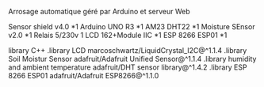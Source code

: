 Arrosage automatique géré par Arduino et serveur Web

Sensor shield v4.0 *1
Arduino UNO R3 *1
AM23 DHT22 *1
Moisture SEnsor v2.0 *1
Relais 5/230v 1
LCD 162+Module IIC *1
ESP 8266 ESP01 *1

library C++
    .library LCD
        marcoschwartz/LiquidCrystal_I2C@^1.1.4
    .library Soil Moistur Sensor
	    adafruit/Adafruit Unified Sensor@^1.1.4
    .library humidity and ambient temperature
	    adafruit/DHT sensor library@^1.4.2
    .library ESP 8266 ESP01
	adafruit/Adafruit ESP8266@^1.1.0
